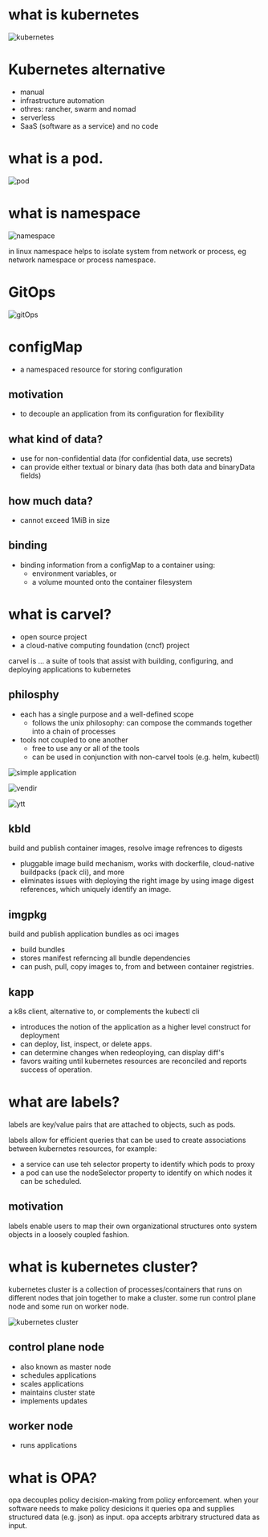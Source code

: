 # what is kubernetes

![kubernetes](../asset/kubernetes.png)

# Kubernetes alternative

- manual
- infrastructure automation
- othres: rancher, swarm and nomad
- serverless
- SaaS (software as a service) and no code

# what is a pod.

![pod](../asset/pod.png)

# what is namespace

![namespace](../asset/namespace.png)

in linux namespace helps to isolate system from network or process, eg network namespace or process namespace.

# GitOps

![gitOps](../asset/gitOps.png)

# configMap

- a namespaced resource for storing configuration

## motivation

- to decouple an application from its configuration for flexibility

## what kind of data?

- use for non-confidential data (for confidential data, use secrets)
- can provide either textual or binary data (has both data and binaryData fields)

## how much data?

- cannot exceed 1MiB in size

## binding

- binding information from a configMap to a container using:
  - environment variables, or
  - a volume mounted onto the container filesystem

# what is carvel?

- open source project
- a cloud-native computing foundation (cncf) project

carvel is ... a suite of tools that assist with building, configuring, and deploying applications to kubernetes

## philosphy

- each has a single purpose and a well-defined scope
  - follows the unix philosophy: can compose the commands together into a chain of processes
- tools not coupled to one another
  - free to use any or all of the tools
  - can be used in conjunction with non-carvel tools (e.g. helm, kubectl)

![simple application](../asset/simpleApplication.png)

![vendir](../asset/vendir.png)

![ytt](../asset/ytt.png)

## kbld

build and publish container images, resolve image refrences to digests

- pluggable image build mechanism, works with dockerfile, cloud-native buildpacks (pack cli), and more
- eliminates issues with deploying the right image by using image digest references, which uniquely identify an image.

## imgpkg

build and publish application bundles as oci images

- build bundles
- stores manifest referncing all bundle dependencies
- can push, pull, copy images to, from and between container registries.

## kapp

a k8s client, alternative to, or complements the kubectl cli

- introduces the notion of the application as a higher level construct for deployment
- can deploy, list, inspect, or delete apps.
- can determine changes when redeoploying, can display diff's
- favors waiting until kubernetes resources are reconciled and reports success of operation.

# what are labels?

labels are key/value pairs that are attached to objects, such as pods.

labels allow for efficient queries that can be used to create associations between kubernetes resources, for example:

- a service can use teh selector property to identify which pods to proxy
- a pod can use the nodeSelector property to identify on which nodes it can be scheduled.

## motivation

labels enable users to map their own organizational structures onto system objects in a loosely coupled fashion.

# what is kubernetes cluster?

kubernetes cluster is a collection of processes/containers that runs on different nodes that join together to make a cluster. some run control plane node and some run on worker node.

![kubernetes cluster](../asset/kubernetesCluster.png)

## control plane node

- also known as master node
- schedules applications
- scales applications
- maintains cluster state
- implements updates

## worker node

- runs applications

# what is OPA?

opa decouples policy decision-making from policy enforcement. when your software needs to make policy desicions it queries opa and supplies structured data (e.g. json) as input. opa accepts arbitrary structured data as input.
